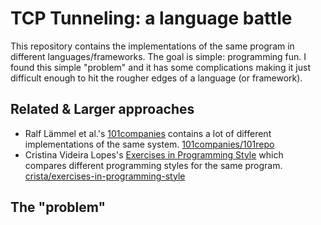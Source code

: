 # TCP Tunneling: a language battle

This repository contains the implementations of the same program in different languages/frameworks. The goal is simple: programming fun. I found this simple "problem" and it has some complications making it just difficult enough to hit the rougher edges of a language (or framework).

## Related & Larger approaches

- Ralf Lämmel et al.'s [101companies](http://101companies.org/) contains a lot of different implementations of the same system. [101companies/101repo](https://github.com/101companies/101repo)
- Cristina Videira Lopes's [Exercises in Programming Style](http://www.amazon.co.uk/Exercises-Programming-Style-Cristina-Videira/dp/1482227371%3FSubscriptionId%3DAKIAILSHYYTFIVPWUY6Q%26tag%3Dduc08-21%26linkCode%3Dxm2%26camp%3D2025%26creative%3D165953%26creativeASIN%3D1482227371) which compares different programming styles for the same program. [crista/exercises-in-programming-style](https://github.com/crista/exercises-in-programming-style)

## The "problem"
